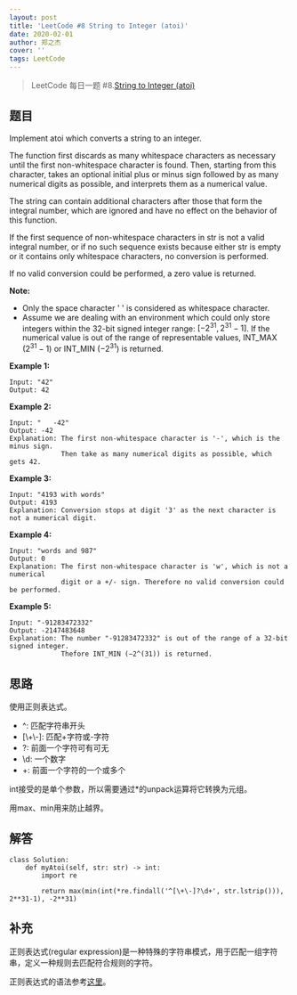 ```yaml
---
layout: post
title: 'LeetCode #8 String to Integer (atoi)'
date: 2020-02-01
author: 郑之杰
cover: ''
tags: LeetCode
---
```


> LeetCode 每日一题 #8.[String to Integer (atoi)](https://leetcode-cn.com/problems/string-to-integer-atoi/)

## 题目
Implement atoi which converts a string to an integer.

The function first discards as many whitespace characters as necessary until the first non-whitespace character is found. Then, starting from this character, takes an optional initial plus or minus sign followed by as many numerical digits as possible, and interprets them as a numerical value.

The string can contain additional characters after those that form the integral number, which are ignored and have no effect on the behavior of this function.

If the first sequence of non-whitespace characters in str is not a valid integral number, or if no such sequence exists because either str is empty or it contains only whitespace characters, no conversion is performed.

If no valid conversion could be performed, a zero value is returned.

**Note:**

- Only the space character ' ' is considered as whitespace character.
- Assume we are dealing with an environment which could only store integers within the 32-bit signed integer range: $[−2^{31},  2^{31} − 1]$. If the numerical value is out of the range of representable values, INT_MAX $(2^{31} − 1)$ or INT_MIN $(−2^{31})$ is returned.

**Example 1:**
```
Input: "42"
Output: 42
```

**Example 2:**
```
Input: "   -42"
Output: -42
Explanation: The first non-whitespace character is '-', which is the minus sign.
             Then take as many numerical digits as possible, which gets 42.
```

**Example 3:**
```
Input: "4193 with words"
Output: 4193
Explanation: Conversion stops at digit '3' as the next character is not a numerical digit.
```

**Example 4:**
```
Input: "words and 987"
Output: 0
Explanation: The first non-whitespace character is 'w', which is not a numerical 
             digit or a +/- sign. Therefore no valid conversion could be performed.
```

**Example 5:**
```
Input: "-91283472332"
Output: -2147483648
Explanation: The number "-91283472332" is out of the range of a 32-bit signed integer.
             Thefore INT_MIN (−2^(31)) is returned.
```

## 思路
使用正则表达式。
- ^: 匹配字符串开头
- \[\\+\\-\]: 匹配+字符或-字符
- ?: 前面一个字符可有可无
- \d: 一个数字
- +: 前面一个字符的一个或多个

int接受的是单个参数，所以需要通过\*的unpack运算将它转换为元组。

用max、min用来防止越界。

## 解答
```
class Solution:
    def myAtoi(self, str: str) -> int:
        import re

        return max(min(int(*re.findall('^[\+\-]?\d+', str.lstrip())), 2**31-1), -2**31)
```

## 补充
正则表达式(regular expression)是一种特殊的字符串模式，用于匹配一组字符串，定义一种规则去匹配符合规则的字符。

正则表达式的语法参考[这里](https://www.runoob.com/regexp/regexp-syntax.html)。
